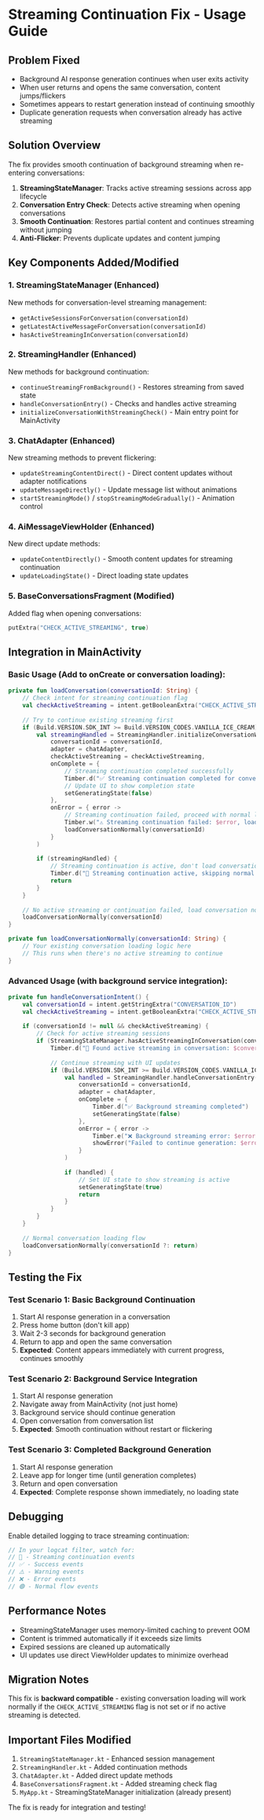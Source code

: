 # Streaming Continuation Fix - Usage Guide

## Problem Fixed
- Background AI response generation continues when user exits activity
- When user returns and opens the same conversation, content jumps/flickers
- Sometimes appears to restart generation instead of continuing smoothly
- Duplicate generation requests when conversation already has active streaming

## Solution Overview
The fix provides smooth continuation of background streaming when re-entering conversations:

1. **StreamingStateManager**: Tracks active streaming sessions across app lifecycle
2. **Conversation Entry Check**: Detects active streaming when opening conversations
3. **Smooth Continuation**: Restores partial content and continues streaming without jumping
4. **Anti-Flicker**: Prevents duplicate updates and content jumping

## Key Components Added/Modified

### 1. StreamingStateManager (Enhanced)
New methods for conversation-level streaming management:
- `getActiveSessionsForConversation(conversationId)`
- `getLatestActiveMessageForConversation(conversationId)`
- `hasActiveStreamingInConversation(conversationId)`

### 2. StreamingHandler (Enhanced)
New methods for background continuation:
- `continueStreamingFromBackground()` - Restores streaming from saved state
- `handleConversationEntry()` - Checks and handles active streaming
- `initializeConversationWithStreamingCheck()` - Main entry point for MainActivity

### 3. ChatAdapter (Enhanced)
New streaming methods to prevent flickering:
- `updateStreamingContentDirect()` - Direct content updates without adapter notifications
- `updateMessageDirectly()` - Update message list without animations
- `startStreamingMode()` / `stopStreamingModeGradually()` - Animation control

### 4. AiMessageViewHolder (Enhanced)
New direct update methods:
- `updateContentDirectly()` - Smooth content updates for streaming continuation
- `updateLoadingState()` - Direct loading state updates

### 5. BaseConversationsFragment (Modified)
Added flag when opening conversations:
```kotlin
putExtra("CHECK_ACTIVE_STREAMING", true)
```

## Integration in MainActivity

### Basic Usage (Add to onCreate or conversation loading):

```kotlin
private fun loadConversation(conversationId: String) {
    // Check intent for streaming continuation flag
    val checkActiveStreaming = intent.getBooleanExtra("CHECK_ACTIVE_STREAMING", false)
    
    // Try to continue existing streaming first
    if (Build.VERSION.SDK_INT >= Build.VERSION_CODES.VANILLA_ICE_CREAM) {
        val streamingHandled = StreamingHandler.initializeConversationWithStreamingCheck(
            conversationId = conversationId,
            adapter = chatAdapter,
            checkActiveStreaming = checkActiveStreaming,
            onComplete = {
                // Streaming continuation completed successfully
                Timber.d("✅ Streaming continuation completed for conversation: $conversationId")
                // Update UI to show completion state
                setGeneratingState(false)
            },
            onError = { error ->
                // Streaming continuation failed, proceed with normal loading
                Timber.w("⚠️ Streaming continuation failed: $error, loading normally")
                loadConversationNormally(conversationId)
            }
        )
        
        if (streamingHandled) {
            // Streaming continuation is active, don't load conversation normally
            Timber.d("🔄 Streaming continuation active, skipping normal conversation load")
            return
        }
    }
    
    // No active streaming or continuation failed, load conversation normally
    loadConversationNormally(conversationId)
}

private fun loadConversationNormally(conversationId: String) {
    // Your existing conversation loading logic here
    // This runs when there's no active streaming to continue
}
```

### Advanced Usage (with background service integration):

```kotlin
private fun handleConversationIntent() {
    val conversationId = intent.getStringExtra("CONVERSATION_ID")
    val checkActiveStreaming = intent.getBooleanExtra("CHECK_ACTIVE_STREAMING", false)
    
    if (conversationId != null && checkActiveStreaming) {
        // Check for active streaming sessions
        if (StreamingStateManager.hasActiveStreamingInConversation(conversationId)) {
            Timber.d("🔄 Found active streaming in conversation: $conversationId")
            
            // Continue streaming with UI updates
            if (Build.VERSION.SDK_INT >= Build.VERSION_CODES.VANILLA_ICE_CREAM) {
                val handled = StreamingHandler.handleConversationEntry(
                    conversationId = conversationId,
                    adapter = chatAdapter,
                    onComplete = {
                        Timber.d("✅ Background streaming completed")
                        setGeneratingState(false)
                    },
                    onError = { error ->
                        Timber.e("❌ Background streaming error: $error")
                        showError("Failed to continue generation: $error")
                    }
                )
                
                if (handled) {
                    // Set UI state to show streaming is active
                    setGeneratingState(true)
                    return
                }
            }
        }
    }
    
    // Normal conversation loading flow
    loadConversationNormally(conversationId ?: return)
}
```

## Testing the Fix

### Test Scenario 1: Basic Background Continuation
1. Start AI response generation in a conversation
2. Press home button (don't kill app)
3. Wait 2-3 seconds for background generation
4. Return to app and open the same conversation
5. **Expected**: Content appears immediately with current progress, continues smoothly

### Test Scenario 2: Background Service Integration
1. Start AI response generation
2. Navigate away from MainActivity (not just home)
3. Background service should continue generation
4. Open conversation from conversation list
5. **Expected**: Smooth continuation without restart or flickering

### Test Scenario 3: Completed Background Generation
1. Start AI response generation
2. Leave app for longer time (until generation completes)
3. Return and open conversation
4. **Expected**: Complete response shown immediately, no loading state

## Debugging

Enable detailed logging to trace streaming continuation:
```kotlin
// In your logcat filter, watch for:
// 🔄 - Streaming continuation events
// ✅ - Success events  
// ⚠️ - Warning events
// ❌ - Error events
// 🟢 - Normal flow events
```

## Performance Notes

- StreamingStateManager uses memory-limited caching to prevent OOM
- Content is trimmed automatically if it exceeds size limits
- Expired sessions are cleaned up automatically
- UI updates use direct ViewHolder updates to minimize overhead

## Migration Notes

This fix is **backward compatible** - existing conversation loading will work normally if the `CHECK_ACTIVE_STREAMING` flag is not set or if no active streaming is detected.

## Important Files Modified

1. `StreamingStateManager.kt` - Enhanced session management
2. `StreamingHandler.kt` - Added continuation methods
3. `ChatAdapter.kt` - Added direct update methods
4. `BaseConversationsFragment.kt` - Added streaming check flag
5. `MyApp.kt` - StreamingStateManager initialization (already present)

The fix is ready for integration and testing!
